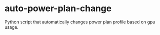 # auto-power-plan-change
Python script that automatically changes power plan profile based on gpu usage.
